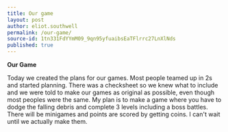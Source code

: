 ```yaml
---
title: Our game
layout: post
author: eliot.southwell
permalink: /our-game/
source-id: 1tn331FdYYmM09_9qn95yfuaibsEaTFlrrc27LnXlNds
published: true
---
```

**Our Game**

Today we created the plans for our games. Most people teamed up in 2s and started planning. There was a checksheet so we knew what to include and we were told to make our games as original as possible, even though most peoples were the same. My plan is to make a game where you have to dodge the falling debris and complete 3 levels including a boss battles. There will be minigames and points are scored by getting coins. I can't wait until we actually make them.

